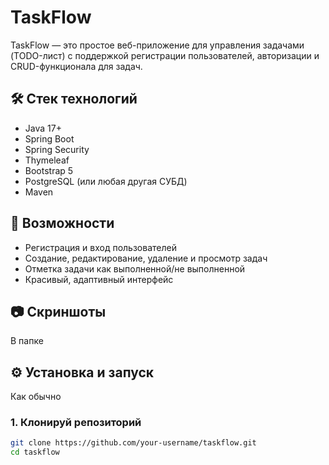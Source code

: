 # TaskFlow

TaskFlow — это простое веб-приложение для управления задачами (TODO-лист) с поддержкой регистрации пользователей, авторизации и CRUD-функционала для задач.

## 🛠 Стек технологий

- Java 17+
- Spring Boot
- Spring Security
- Thymeleaf
- Bootstrap 5
- PostgreSQL (или любая другая СУБД)
- Maven

## 🚀 Возможности

- Регистрация и вход пользователей
- Создание, редактирование, удаление и просмотр задач
- Отметка задачи как выполненной/не выполненной
- Красивый, адаптивный интерфейс

## 📷 Скриншоты

В папке

## ⚙️ Установка и запуск

Как обычно

### 1. Клонируй репозиторий
```bash
git clone https://github.com/your-username/taskflow.git
cd taskflow
